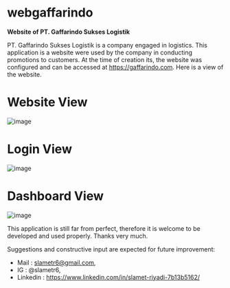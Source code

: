 # webgaffarindo
**Website of PT. Gaffarindo Sukses Logistik**

PT. Gaffarindo Sukses Logistik is a company engaged in logistics. This application is a website were used by the company in conducting promotions to customers. At the time of creation its, the website was configured and can be accessed at https://gaffarindo.com. Here is a view of the website.

# Website View
![image](https://user-images.githubusercontent.com/53107522/128452796-21b6fc41-3d7c-417b-bf57-2759cbaa01f6.png)

# Login View
![image](https://user-images.githubusercontent.com/53107522/128481033-6b9c1a61-7352-40c6-b436-087a1b7bc486.png)

# Dashboard View
![image](https://user-images.githubusercontent.com/53107522/128453798-9510b5f5-ee88-41ea-9d61-57ba321dc079.png)

This application is still far from perfect, therefore it is welcome to be developed and used properly. Thanks very much.

Suggestions and constructive input are expected for future improvement: 
* Mail : slametr6@gmail.com, 
* IG : @slametr6, 
* Linkedin : https://www.linkedin.com/in/slamet-riyadi-7b13b5162/
